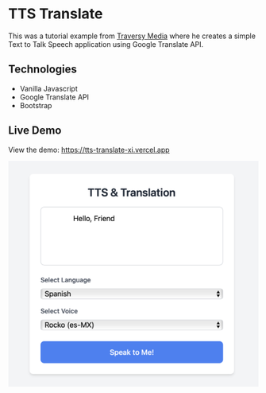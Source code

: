 TTS Translate
=============

This was a tutorial example from [Traversy Media](https://www.youtube.com/watch?v=V0P3Opf-zUs)
where he creates a simple Text to Talk Speech application using Google Translate API.

## Technologies

- Vanilla Javascript
- Google Translate API
- Bootstrap

## Live Demo

View the demo: https://tts-translate-xi.vercel.app

![screenshot of app](./docs/screenshot.png)
